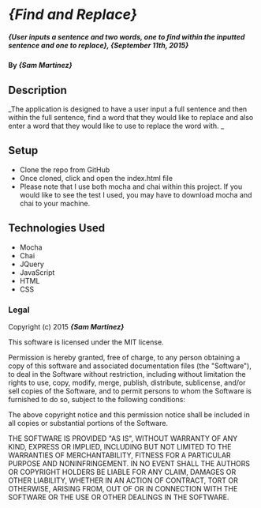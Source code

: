 # _{Find and Replace}_

##### _{User inputs a sentence and two words, one to find within the inputted sentence and one to replace}, {September 11th, 2015}_

#### By _**{Sam Martinez}**_

## Description

_The application is designed to have a user input a full sentence and then within the full sentence, find a word that they would like to replace and also enter a word that they would like to use to replace the word with. _

## Setup

* Clone the repo from GitHub
* Once cloned, click and open the index.html file
* Please note that I use both mocha and chai within this project. If you would like to see the test I used, you may have to download mocha and chai to your machine.


## Technologies Used

* Mocha
* Chai
* JQuery
* JavaScript
* HTML
* CSS

### Legal

Copyright (c) 2015 **_{Sam Martinez}_**

This software is licensed under the MIT license.

Permission is hereby granted, free of charge, to any person obtaining a copy
of this software and associated documentation files (the "Software"), to deal
in the Software without restriction, including without limitation the rights
to use, copy, modify, merge, publish, distribute, sublicense, and/or sell
copies of the Software, and to permit persons to whom the Software is
furnished to do so, subject to the following conditions:

The above copyright notice and this permission notice shall be included in
all copies or substantial portions of the Software.

THE SOFTWARE IS PROVIDED "AS IS", WITHOUT WARRANTY OF ANY KIND, EXPRESS OR
IMPLIED, INCLUDING BUT NOT LIMITED TO THE WARRANTIES OF MERCHANTABILITY,
FITNESS FOR A PARTICULAR PURPOSE AND NONINFRINGEMENT. IN NO EVENT SHALL THE
AUTHORS OR COPYRIGHT HOLDERS BE LIABLE FOR ANY CLAIM, DAMAGES OR OTHER
LIABILITY, WHETHER IN AN ACTION OF CONTRACT, TORT OR OTHERWISE, ARISING FROM,
OUT OF OR IN CONNECTION WITH THE SOFTWARE OR THE USE OR OTHER DEALINGS IN
THE SOFTWARE.
